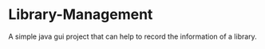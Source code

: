 # Library-Management
A simple java gui project that can help to record the information of a library. 
